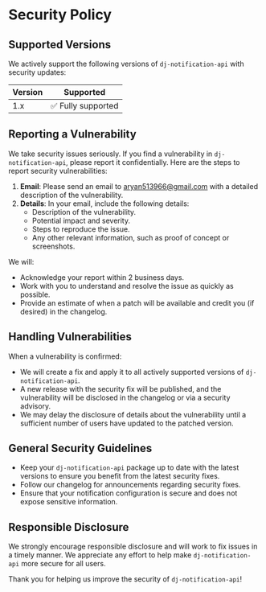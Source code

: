 # Security Policy

## Supported Versions

We actively support the following versions of `dj-notification-api` with security updates:

| Version   | Supported          |
| --------- | ------------------ |
| 1.x     | ✅ Fully supported  |

## Reporting a Vulnerability

We take security issues seriously. If you find a vulnerability in `dj-notification-api`, please report it confidentially. Here are the steps to report security vulnerabilities:

1. **Email**: Please send an email to [aryan513966@gmail.com](mailto:aryan513966@gmail.com) with a detailed description of the vulnerability.
2. **Details**: In your email, include the following details:
   - Description of the vulnerability.
   - Potential impact and severity.
   - Steps to reproduce the issue.
   - Any other relevant information, such as proof of concept or screenshots.

We will:
- Acknowledge your report within 2 business days.
- Work with you to understand and resolve the issue as quickly as possible.
- Provide an estimate of when a patch will be available and credit you (if desired) in the changelog.

## Handling Vulnerabilities

When a vulnerability is confirmed:
- We will create a fix and apply it to all actively supported versions of `dj-notification-api`.
- A new release with the security fix will be published, and the vulnerability will be disclosed in the changelog or via a security advisory.
- We may delay the disclosure of details about the vulnerability until a sufficient number of users have updated to the patched version.

## General Security Guidelines

- Keep your `dj-notification-api` package up to date with the latest versions to ensure you benefit from the latest security fixes.
- Follow our changelog for announcements regarding security fixes.
- Ensure that your notification configuration is secure and does not expose sensitive information.

## Responsible Disclosure

We strongly encourage responsible disclosure and will work to fix issues in a timely manner. We appreciate any effort to help make `dj-notification-api` more secure for all users.

Thank you for helping us improve the security of `dj-notification-api`!
